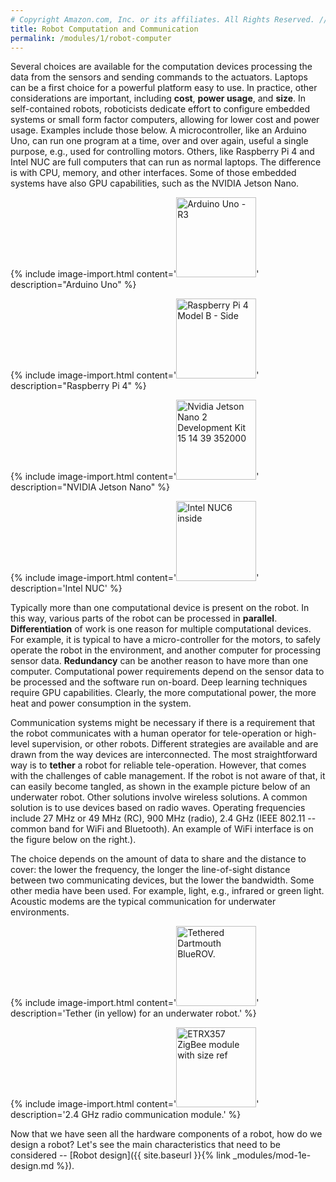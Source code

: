 ```yaml
---
# Copyright Amazon.com, Inc. or its affiliates. All Rights Reserved. // SPDX-License-Identifier: CC-BY-SA-4.0
title: Robot Computation and Communication
permalink: /modules/1/robot-computer
---
```


Several choices are available for the computation devices processing the data from the sensors and sending commands to the actuators. Laptops can be a first choice for a powerful platform easy to use. In practice, other considerations are important, including **cost**, **power usage**, and **size**. In self-contained robots, roboticists dedicate effort to configure embedded systems or small form factor computers, allowing for lower cost and power usage. Examples include those below. A microcontroller, like an Arduino Uno, can run one program at a time, over and over again, useful a single purpose, e.g., used for controlling motors. Others, like Raspberry Pi 4 and Intel NUC are full computers that can run as normal laptops. The difference is with CPU, memory, and other interfaces. Some of those embedded systems have also GPU capabilities, such as the NVIDIA Jetson Nano.

{% include image-import.html content='<a title="SparkFun Electronics from Boulder, USA / CC BY (https://creativecommons.org/licenses/by/2.0)" href="https://commons.wikimedia.org/wiki/File:Arduino_Uno_-_R3.jpg"><img height="128px" alt="Arduino Uno - R3" src="https://upload.wikimedia.org/wikipedia/commons/3/38/Arduino_Uno_-_R3.jpg"></a>' description="Arduino Uno" %}

{% include image-import.html content='<a title="Miiicihiaieil  Hieinizilieir / Wikimedia Commons" href="https://commons.wikimedia.org/wiki/File:Raspberry_Pi_4_Model_B_-_Side.jpg"><img height="128px" alt="Raspberry Pi 4 Model B - Side" src="https://upload.wikimedia.org/wikipedia/commons/thumb/f/f1/Raspberry_Pi_4_Model_B_-_Side.jpg/512px-Raspberry_Pi_4_Model_B_-_Side.jpg"></a>' description="Raspberry Pi 4"  %}

{% include image-import.html content='<a title="Ubahnverleih / CC0" href="https://commons.wikimedia.org/wiki/File:Nvidia_Jetson_Nano_2_Development_Kit_15_14_39_352000.jpeg"><img height="128px" alt="Nvidia Jetson Nano 2 Development Kit 15 14 39 352000" src="https://upload.wikimedia.org/wikipedia/commons/thumb/7/76/Nvidia_Jetson_Nano_2_Development_Kit_15_14_39_352000.jpeg/512px-Nvidia_Jetson_Nano_2_Development_Kit_15_14_39_352000.jpeg"></a>' description="NVIDIA Jetson Nano" %}

{% include image-import.html content='<a title="Laserlicht / CC BY-SA (https://creativecommons.org/licenses/by-sa/4.0)" href="https://commons.wikimedia.org/wiki/File:Intel_NUC6_inside.jpg"><img height="128px" alt="Intel NUC6 inside" src="https://upload.wikimedia.org/wikipedia/commons/thumb/6/6c/Intel_NUC6_inside.jpg/512px-Intel_NUC6_inside.jpg"></a>' description='Intel NUC' %}

Typically more than one computational device is present on the robot. In this way, various parts of the robot can be processed in **parallel**. **Differentiation** of work is one reason for multiple computational devices. For example, it is typical to have a micro-controller for the motors, to safely operate the robot in the environment, and another computer for processing sensor data. **Redundancy** can be another reason to have more than one computer. Computational power requirements depend on the sensor data to be processed and the software run on-board. Deep learning techniques require GPU capabilities. Clearly, the more computational power, the more heat and power consumption in the system.

Communication systems might be necessary if there is a requirement that the robot communicates with a human operator for tele-operation or high-level supervision, or other robots. Different strategies are available and are drawn from the way devices are interconnected. The most straightforward way is to **tether** a robot for reliable tele-operation. However, that comes with the challenges of cable management. If the robot is not aware of that, it can easily become tangled, as shown in the example picture below of an underwater robot.
Other solutions involve wireless solutions. A common solution is to use devices based on radio waves. Operating frequencies include 27 MHz or 49 MHz (RC), 900 MHz (radio), 2.4 GHz (IEEE 802.11 -- common band for WiFi and Bluetooth). An example of WiFi interface is on the figure below on the right.).

The choice depends on the amount of data to share and the distance to cover: the lower the frequency, the longer the line-of-sight distance between two communicating devices, but the lower the bandwidth. Some other media have been used. For example, light, e.g., infrared or green light. Acoustic modems are the typical communication for underwater environments.

{% include image-import.html content='<img height="128" alt="Tethered Dartmouth BlueROV." src="/img/20200405_145405-dartmouth-bluerov-tether.jpg">' description='Tether (in yellow) for an underwater robot.' %}

{% include image-import.html content='<a title="AutolycusQ / CC BY-SA (https://creativecommons.org/licenses/by-sa/3.0)" href="https://commons.wikimedia.org/wiki/File:ETRX357_ZigBee_module_with_size_ref.JPG"><img height="128" alt="ETRX357 ZigBee module with size ref" src="https://upload.wikimedia.org/wikipedia/commons/thumb/2/29/ETRX357_ZigBee_module_with_size_ref.JPG/512px-ETRX357_ZigBee_module_with_size_ref.JPG"></a>' description='2.4 GHz radio communication module.' %}

Now that we have seen all the hardware components of a robot, how do we design a robot? Let's see the main characteristics that need to be considered -- [Robot design]({{ site.baseurl }}{% link _modules/mod-1e-design.md %}).

